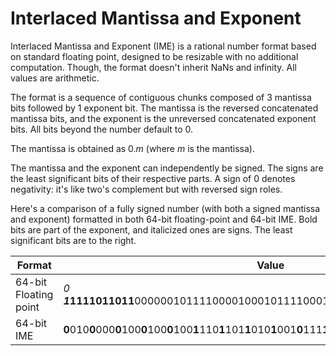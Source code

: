 # Interlaced Mantissa and Exponent

Interlaced Mantissa and Exponent (IME) is a rational number format based on standard floating point, designed to be resizable with no additional computation. Though, the format doesn't inherit NaNs and infinity. All values are arithmetic.

The format is a sequence of contiguous chunks composed of 3 mantissa bits followed by 1 exponent bit. The mantissa is the reversed concatenated mantissa bits, and the exponent is the unreversed concatenated exponent bits. All bits beyond the number default to 0.

The mantissa is obtained as 0.*m* (where *m* is the mantissa).

The mantissa and the exponent can independently be signed. The signs are the least significant bits of their respective parts. A sign of 0 denotes negativity: it's like two's complement but with reversed sign roles.

Here's a comparison of a fully signed number (with both a signed mantissa and exponent) formatted in both 64-bit floating-point and 64-bit IME. Bold bits are part of the exponent, and italicized ones are signs. The least significant bits are to the right.

Format|Value
------|-----
64-bit Floating point|*0*​***1*1111011011**0000001011110000100010111100010101110001001001000010
64-bit IME|**0**010**0**000**0**100**0**100**0**100**1**110**1**101**1**010**1**001**0**111**1**010**1**001**0**000**1**011**1**110***1***10*1*
